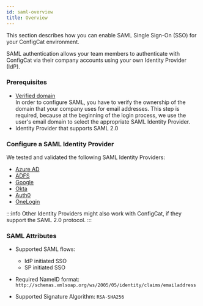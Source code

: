 ```yaml
---
id: saml-overview
title: Overview
---
```


This section describes how you can enable SAML Single Sign-On (SSO) for your ConfigCat environment.

SAML authentication allows your team members to authenticate with ConfigCat via their company accounts using your own Identity Provider (IdP).

### Prerequisites
- [Verified domain](../domain-verification)  
  In order to configure SAML, you have to verify the ownership of the domain that your company uses for email addresses. This step is required, because at the beginning of the login process, we use the user's email domain to select the appropriate SAML Identity Provider. 
- Identity Provider that supports SAML 2.0

### Configure a SAML Identity Provider

We tested and validated the following SAML Identity Providers:
- [Azure AD](identity-providers/azure-ad)
- [ADFS](identity-providers/adfs)
- [Google](identity-providers/google)
- [Okta](identity-providers/okta)
- [Auth0](identity-providers/auth0)
- [OneLogin](identity-providers/onelogin)

:::info
Other Identity Providers might also work with ConfigCat, if they support the SAML 2.0 protocol.
:::

### SAML Attributes
- Supported SAML flows:
    - IdP initiated SSO
    - SP initiated SSO

- Required NameID format: `http://schemas.xmlsoap.org/ws/2005/05/identity/claims/emailaddress`
- Supported Signature Algorithm: `RSA-SHA256`
#### 